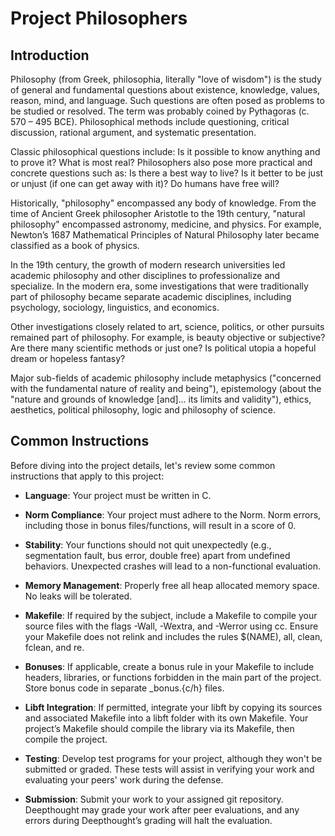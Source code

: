 # Project Philosophers

## Introduction

Philosophy (from Greek, philosophia, literally "love of wisdom") is the study of general and fundamental questions about existence, knowledge, values, reason, mind, and language. Such questions are often posed as problems to be studied or resolved. The term was probably coined by Pythagoras (c. 570 – 495 BCE). Philosophical methods include questioning, critical discussion, rational argument, and systematic presentation.

Classic philosophical questions include: Is it possible to know anything and to prove it? What is most real? Philosophers also pose more practical and concrete questions such as: Is there a best way to live? Is it better to be just or unjust (if one can get away with it)? Do humans have free will?

Historically, "philosophy" encompassed any body of knowledge. From the time of Ancient Greek philosopher Aristotle to the 19th century, "natural philosophy" encompassed astronomy, medicine, and physics. For example, Newton’s 1687 Mathematical Principles of Natural Philosophy later became classified as a book of physics.

In the 19th century, the growth of modern research universities led academic philosophy and other disciplines to professionalize and specialize. In the modern era, some investigations that were traditionally part of philosophy became separate academic disciplines, including psychology, sociology, linguistics, and economics.

Other investigations closely related to art, science, politics, or other pursuits remained part of philosophy. For example, is beauty objective or subjective? Are there many scientific methods or just one? Is political utopia a hopeful dream or hopeless fantasy?

Major sub-fields of academic philosophy include metaphysics ("concerned with the fundamental nature of reality and being"), epistemology (about the "nature and grounds of knowledge [and]... its limits and validity"), ethics, aesthetics, political philosophy, logic and philosophy of science.

## Common Instructions

Before diving into the project details, let's review some common instructions that apply to this project:

- **Language**: Your project must be written in C.

- **Norm Compliance**: Your project must adhere to the Norm. Norm errors, including those in bonus files/functions, will result in a score of 0.

- **Stability**: Your functions should not quit unexpectedly (e.g., segmentation fault, bus error, double free) apart from undefined behaviors. Unexpected crashes will lead to a non-functional evaluation.

- **Memory Management**: Properly free all heap allocated memory space. No leaks will be tolerated.

- **Makefile**: If required by the subject, include a Makefile to compile your source files with the flags -Wall, -Wextra, and -Werror using cc. Ensure your Makefile does not relink and includes the rules $(NAME), all, clean, fclean, and re.

- **Bonuses**: If applicable, create a bonus rule in your Makefile to include headers, libraries, or functions forbidden in the main part of the project. Store bonus code in separate _bonus.{c/h} files.

- **Libft Integration**: If permitted, integrate your libft by copying its sources and associated Makefile into a libft folder with its own Makefile. Your project’s Makefile should compile the library via its Makefile, then compile the project.

- **Testing**: Develop test programs for your project, although they won't be submitted or graded. These tests will assist in verifying your work and evaluating your peers' work during the defense.

- **Submission**: Submit your work to your assigned git repository. Deepthought may grade your work after peer evaluations, and any errors during Deepthought’s grading will halt the evaluation.
